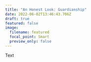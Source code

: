```yaml
---
title: "An Honest Look: Guardianship"
date: 2022-06-02T13:46:43.706Z
draft: true
featured: false
image:
  filename: featured
  focal_point: Smart
  preview_only: false
---
```

Text